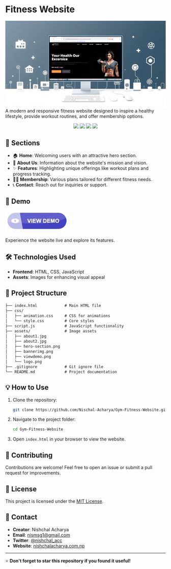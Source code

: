 
# Fitness Website

![Fitness Website Banner](assets/bannerimg.png)  
A modern and responsive fitness website designed to inspire a healthy lifestyle, provide workout routines, and offer membership options.

<p align="center">
  <a href="https://github.com/Nischal-Acharya/Gym-Fitness-Website/graphs/contributors"><img src="https://img.shields.io/github/contributors/Nischal-Acharya/Gym-Fitness-Website?style=for-the-badge" /></a>
  <a href="https://github.com/Nischal-Acharya/Gym-Fitness-Website/stargazers"><img src="https://img.shields.io/github/stars/Nischal-Acharya/Gym-Fitness-Website?style=for-the-badge" /></a>
  <a href="https://github.com/Nischal-Acharya/Gym-Fitness-Website/forks"><img src="https://img.shields.io/github/stars/Nischal-Acharya/Gym-Fitness-Website?style=for-the-badge" /></a>
  <a href="https://github.com/Nischal-Acharya/Gym-Fitness-Website/blob/main/LICENSE"><img src="https://img.shields.io/github/license/Nischal-Acharya/Gym-Fitness-Website?style=for-the-badge&color=purple" /></a>
</p>

## 🌟 Sections

- 🏠 **Home**: Welcoming users with an attractive hero section.
- 👥 **About Us**: Information about the website's mission and vision.
- ✨ **Features**: Highlighting unique offerings like workout plans and progress tracking.
- 🏋️‍♂️ **Membership**: Various plans tailored for different fitness needs.
- 📞 **Contact**: Reach out for inquiries or support.

## 🚀 Demo

<a href="https://nishchalacharya.com.np/webathon/madan_bhandari_pashupati/" target="_blank">
  <img src="assets/viewdemo.png" alt="View Live Demo" style="width: 200px; height: auto;"/>
</a>

Experience the website live and explore its features.

## 🛠️ Technologies Used

- **Frontend**: HTML, CSS, JavaScript
- **Assets**: Images for enhancing visual appeal

## 📂 Project Structure

```
├── index.html            # Main HTML file
├── css/
│   ├── animation.css     # CSS for animations
│   └── style.css         # Core styles
├── script.js             # JavaScript functionality
├── assets/               # Image assets
│   ├── about1.jpg
│   ├── about2.jpg
│   ├── hero-section.png
│   ├── bannerimg.png
│   ├── viewdemo.png
│   └── logo.png
├── .gitignore            # Git ignore file
└── README.md             # Project documentation
```

## 💡 How to Use

1. Clone the repository:
   ```bash
   git clone https://github.com/Nischal-Acharya/Gym-Fitness-Website.git
   ```
2. Navigate to the project folder:
   ```bash
   cd Gym-Fitness-Website
   ```
3. Open `index.html` in your browser to view the website.

## 🤝 Contributing

Contributions are welcome! Feel free to open an issue or submit a pull request for improvements.

## 📄 License

This project is licensed under the [MIT License](LICENSE).

## 📧 Contact

- **Creator**: Nishchal Acharya  
- **Email**: [nismsg1@gmail.com](mailto:nismsg1@gmail.com)  
- **Twitter**: [@nishchal_acc](https://twitter.com/nishchal_acc)  
- **Website**: [nishchalacharya.com.np](https://nishchalacharya.com.np)  

---

⭐ **Don't forget to star this repository if you found it useful!**
